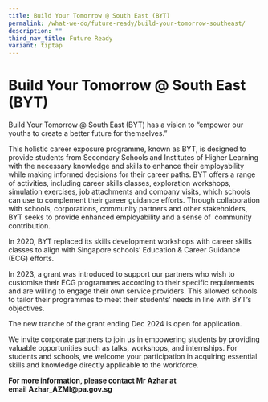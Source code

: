 ```yaml
---
title: Build Your Tomorrow @ South East (BYT)
permalink: /what-we-do/future-ready/build-your-tomorrow-southeast/
description: ""
third_nav_title: Future Ready
variant: tiptap
---
```

<h1>Build Your Tomorrow @ South East (BYT)</h1>
<p>Build Your Tomorrow @ South East (BYT) has a vision to “empower our youths
to create a better future for themselves.”</p>
<p>This holistic career exposure programme, known as BYT, is designed to
provide students from Secondary Schools and Institutes of Higher Learning
with the necessary knowledge and skills to enhance their employability
while making informed decisions for their career paths. BYT offers a range
of activities, including career skills classes, exploration workshops,
simulation exercises, job attachments and company visits, which schools
can use to complement their gareer guidance efforts. Through collaboration
with schools, corporations, community partners and other stakeholders,
BYT seeks to provide enhanced employability and a sense of &nbsp;community
contribution.</p>
<p>In 2020, BYT replaced its skills development workshops with career skills
classes to align with Singapore schools’ Education &amp; Career Guidance
(ECG) efforts.</p>
<p>In 2023, a grant was introduced to support our partners who wish to customise
their ECG programmes according to their specific requirements and are willing
to engage their own service providers. This allowed schools to tailor their
programmes to meet their students’ needs in line with BYT’s objectives.</p>
<p>The new tranche of the grant ending Dec 2024 is open for application.</p>
<p>We invite corporate partners to join us in empowering students by providing
valuable opportunities such as talks, workshops, and internships. For students
and schools, we welcome your participation in acquiring essential skills
and knowledge directly applicable to the workforce.</p>
<p><strong>For more information, please contact Mr Azhar at email&nbsp;<a rel="noopener noreferrer nofollow" target="_blank">Azhar_AZMI@pa.gov.sg</a></strong>
</p>
<p><a href="https://staging-lite.d1ve2t3azudaww.amplifyapp.com/what-we-do/future-ready/sfa/" rel="noopener noreferrer nofollow" target="_blank"><br></a>
</p>